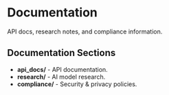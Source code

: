 # Documentation
API docs, research notes, and compliance information.

## Documentation Sections
- **api_docs/** - API documentation.
- **research/** - AI model research.
- **compliance/** - Security & privacy policies.
